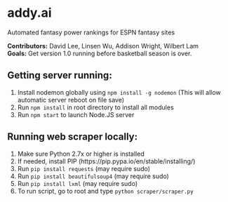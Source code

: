 # addy.ai
Automated fantasy power rankings for ESPN fantasy sites

<b>Contributors:</b> David Lee, Linsen Wu, Addison Wright, Wilbert Lam<br>
<b>Goals:</b> Get version 1.0 running before basketball season is over.

<h2>Getting server running:</h2>
<ol>
  <li>Install nodemon globally using <code>npm install -g nodemon</code> (This will allow automatic server reboot on file save)</li>
  <li>Run <code>npm install</code> in root directory to install all modules</li>
  <li>Run <code>npm start</code> to launch Node.JS server</li>
</ol>

<h2>Running web scraper locally:</h2>
<ol>
  <li>Make sure Python 2.7x or higher is installed</li>
  <li>If needed, install PIP (https://pip.pypa.io/en/stable/installing/)</li>
  <li>Run <code>pip install requests</code> (may require sudo)</li>
  <li>Run <code>pip install beautifulsoup4</code> (may require sudo)</li>
  <li>Run <code>pip install lxml</code> (may require sudo)</li>
  <li>To run script, go to root and type <code>python scraper/scraper.py</code></li>
</ol>
